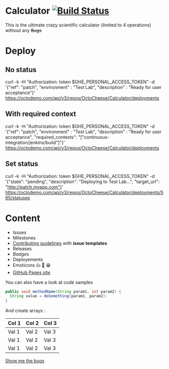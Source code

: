 # Calculator [![Build Status](https://travis.octodemo.com/OctoCheese/Calculator.svg?token=4JfJ19izssZfCpxkrhWU&branch=master)](https://travis.octodemo.com/OctoCheese/Calculator)
This is the ultimate crazy scientific calculator (limited to 4 operations) without any ~~Bugs~~


# Deploy
## No status
curl -k -H "Authorization: token $GHE_PERSONAL_ACCESS_TOKEN" -d '{"ref": "patch", "environment" : "Test Lab", "description" : "Ready for user acceptance"}' https://octodemo.com/api/v3/repos/OctoCheese/Calculator/deployments

## With required context
curl -k -H "Authorization: token $GHE_PERSONAL_ACCESS_TOKEN" -d '{"ref": "patch", "environment" : "Test Lab", "description" : "Ready for user acceptance", "required_contexts": "["continuous-integration/jenkins/build"]"}' https://octodemo.com/api/v3/repos/OctoCheese/Calculator/deployments

## Set status
curl -k -H "Authorization: token $GHE_PERSONAL_ACCESS_TOKEN" -d '{"state": "pending", "description": "Deploying to Test Lab...", "target_url": "http://patch.myapp.com"}' https://octodemo.com/api/v3/repos/OctoCheese/Calculator/deployments/565/statuses


# Content
- Issues 
- Milestones 
- [Contributing guidelines](https://octodemo.com/OctoCheese/Calculator/blob/master/CONTRIBUTING.md) with **issue templates**
- Releases
- *Badges*
- Deployements
- Emoticons :+1: :tada: :grin:
- [GitHub Pages site]( https://octodemo.com/pages/OctoCheese/Calculator)

You can also have a look at code samples
```java
public void methodName(String param1, int param2) {
  String value = doSomething(param1, param2);
}
````

And create arrays : 

|Col 1|Col 2|Col 3|
|-----|-----|-----|
|Val 1|Val 2|Val 3|
|Val 1|Val 2|Val 3|
|Val 1|Val 2|Val 3|
  
  
[Show me the bugs](https://octodemo.com/OctoCheese/Calculator/issues?q=is%3Aopen+is%3Aissue+label%3A%22bug+-+severity+1%22)

